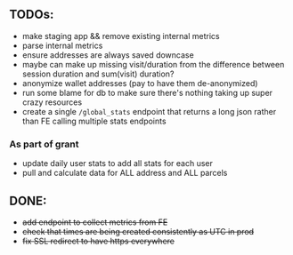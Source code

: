 ## TODOs:

 * make staging app && remove existing internal metrics
 * parse internal metrics
 * ensure addresses are always saved downcase
 * maybe can make up missing visit/duration from the difference between session duration and sum(visit) duration?
 * anonymize wallet addresses (pay to have them de-anonymized)
 * run some blame for db to make sure there's nothing taking up super crazy resources
 * create a single `/global_stats` endpoint that returns a long json rather than FE calling multiple stats endpoints

### As part of grant

 * update daily user stats to add all stats for each user
 * pull and calculate data for ALL address and ALL parcels

## DONE:

 * ~~add endpoint to collect metrics from FE~~
 * ~~check that times are being created consistently as UTC in prod~~
 * ~~fix SSL redirect to have https everywhere~~
